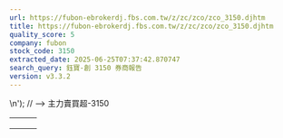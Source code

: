 ```yaml
---
url: https://fubon-ebrokerdj.fbs.com.tw/z/zc/zco/zco_3150.djhtm
title: https://fubon-ebrokerdj.fbs.com.tw/z/zc/zco/zco_3150.djhtm
quality_score: 5
company: fubon
stock_code: 3150
extracted_date: 2025-06-25T07:37:42.870747
search_query: 鈺寶-創 3150 券商報告
version: v3.3.2
---
```


\n');
// -->
主力賣買超-3150


|  |  |  |
| --- | --- | --- |
|  | | |
|  | |  |  |  |  |  |  |  |  |  |  |  |  |  |  |  |  |  |  |  |  |  |  |  |  |  |  |  |  |  |  |  |  |  |  |  |  |  |  |  |  |  |  |  |  |  |  |  |  |  |  |  |  |  |  |  |  |  |  |  |  |  |  |  |  |  |  |  |  |  |  |  |  |  |  |  |  |  |  |  |  |  |  |  |  |  |  |  |  |  |  |  |  |  |  |  |  |  |  |  |  |  |  |  |  |  |  |  |  |  |  |  |  |  |  |  |  |  |  |  |  |  |  |  |  |  |  |  |  |  |  |  |  |  |  |  |  |  |  |  |  |  |  |  |  |  |  |  |  |  |  |  |  |  |  |  |  |  |  |  |  |  |  |  |  |  |  |  |  |  |  |  |  |  |  |  |  |  |  |  |  |  |  |  |  |  |  |  |  |  |  |  |  |  |  |  |  |  |  |  |  |  |  |  |  |  |  |  |  |  |  |  |  |  | | --- | --- | --- | --- | --- | --- | --- | --- | --- | --- | --- | --- | --- | --- | --- | --- | --- | --- | --- | --- | --- | --- | --- | --- | --- | --- | --- | --- | --- | --- | --- | --- | --- | --- | --- | --- | --- | --- | --- | --- | --- | --- | --- | --- | --- | --- | --- | --- | --- | --- | --- | --- | --- | --- | --- | --- | --- | --- | --- | --- | --- | --- | --- | --- | --- | --- | --- | --- | --- | --- | --- | --- | --- | --- | --- | --- | --- | --- | --- | --- | --- | --- | --- | --- | --- | --- | --- | --- | --- | --- | --- | --- | --- | --- | --- | --- | --- | --- | --- | --- | --- | --- | --- | --- | --- | --- | --- | --- | --- | --- | --- | --- | --- | --- | --- | --- | --- | --- | --- | --- | --- | --- | --- | --- | --- | --- | --- | --- | --- | --- | --- | --- | --- | --- | --- | --- | --- | --- | --- | --- | --- | --- | --- | --- | --- | --- | --- | --- | --- | --- | --- | --- | --- | --- | --- | --- | --- | --- | --- | --- | --- | --- | --- | --- | --- | --- | --- | --- | --- | --- | --- | --- | --- | --- | --- | --- | --- | --- | --- | --- | --- | --- | --- | --- | --- | --- | --- | --- | --- | --- | --- | --- | --- | --- | --- | --- | --- | --- | --- | --- | --- | --- | --- | --- | --- | --- | --- | --- | --- | --- | --- | --- | --- | | |  |  |  |  |  |  |  |  |  |  | | --- | --- | --- | --- | --- | --- | --- | --- | --- | --- | | 鈺寶-創(3150)主力進出比較圖 | | | | | | | | | | | |  | | --- | | 總表 單一 | |  | | | | | | | | | | | | 鈺寶-創(3150) 券商分點-進出明細 單位：張　最後更新日：2025/06/24 | | | | | | | | | | | 請選擇 近一日 近五日 近十日 近20日 近40日 近60日 近120日 近240日 　自設區間： 從　  年  月  日 ∼  年  月  日 | | | | | | | | | | | 買超 | | | | | 賣超 | | | | | | 買超券商 | 買進 | 賣出 | 買超 | 佔成交比重 | 賣超券商 | 買進 | 賣出 | 賣超 | 佔成交比重 | | [土銀](/z/zc/zco/zco0/zco0.djhtm?a=3150&b=1030&BHID=1030) | 7 | 0 | 7 | 19.44% | [玉山-景美](/z/zc/zco/zco0/zco0.djhtm?a=3150&b=8849&BHID=8840) | 0 | 10 | 10 | 27.78% | | [兆豐-城中](/z/zc/zco/zco0/zco0.djhtm?a=3150&b=0037003000300057&BHID=7000) | 7 | 0 | 7 | 19.44% | [凱基](/z/zc/zco/zco0/zco0.djhtm?a=3150&b=9200&BHID=9200) | 3 | 11 | 8 | 22.22% | | [富邦-台北](/z/zc/zco/zco0/zco0.djhtm?a=3150&b=9623&BHID=9600) | 4 | 0 | 4 | 11.11% | [華南永昌-高雄](/z/zc/zco/zco0/zco0.djhtm?a=3150&b=9303&BHID=9300) | 0 | 4 | 4 | 11.11% | | [新光](/z/zc/zco/zco0/zco0.djhtm?a=3150&b=8560&BHID=8560) | 2 | 0 | 2 | 5.56% | [凱基-桃園](/z/zc/zco/zco0/zco0.djhtm?a=3150&b=9208&BHID=9200) | 0 | 1 | 1 | 2.78% | | [元富-大裕](/z/zc/zco/zco0/zco0.djhtm?a=3150&b=003500390032006c&BHID=5920) | 2 | 0 | 2 | 5.56% | [華南永昌-竹北](/z/zc/zco/zco0/zco0.djhtm?a=3150&b=9339&BHID=9300) | 0 | 1 | 1 | 2.78% | | [永豐金證券](/z/zc/zco/zco0/zco0.djhtm?a=3150&b=0039004100300030&BHID=9A00) | 2 | 0 | 2 | 5.56% | [花旗環球](/z/zc/zco/zco0/zco0.djhtm?a=3150&b=1590&BHID=1590) | 1 | 2 | 1 | 2.78% | | [華南永昌](/z/zc/zco/zco0/zco0.djhtm?a=3150&b=9300&BHID=9300) | 7 | 6 | 1 | 2.78% | [京城](/z/zc/zco/zco0/zco0.djhtm?a=3150&b=8490&BHID=8490) | 0 | 1 | 1 | 2.78% | | [元大-東港](/z/zc/zco/zco0/zco0.djhtm?a=3150&b=0039003800390066&BHID=9800) | 1 | 0 | 1 | 2.78% |  |  |  |  |  | | [康和-板橋](/z/zc/zco/zco0/zco0.djhtm?a=3150&b=0038003400350044&BHID=8450) | 0 | 0 | 0 | 0% |  |  |  |  |  | | [元大-大灣](/z/zc/zco/zco0/zco0.djhtm?a=3150&b=9815&BHID=9800) | 0 | 0 | 0 | 0% |  |  |  |  |  | | [元大證券](/z/zc/zco/zco0/zco0.djhtm?a=3150&b=9800&BHID=9800) | 0 | 0 | 0 | 0% |  |  |  |  |  | | [國泰-板橋](/z/zc/zco/zco0/zco0.djhtm?a=3150&b=003800380038004b&BHID=8880) | 0 | 0 | 0 | 0% |  |  |  |  |  | | 合計買超張數 | 26 | | | | 合計賣超張數 | 26 | | | | | 平均買超成本 | 22.02 | | | | 平均賣超成本 | 22.05 | | | | | 【註1】合計買超或賣超，為上述家數合計。  【註2】平均買超或賣超成本，為上述家數合計買賣超金額/上述家數合計買賣超張數。 | | | | | | | | | | | |  |
|  | | |